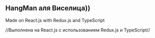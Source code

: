 ## HangMan аля Виселица))

Made on React.js with Redux.js and TypeScript

//Выполнена на React.js с использованием Redux.js и TypeScript//